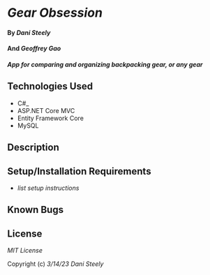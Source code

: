 # _Gear Obsession_

#### By _Dani Steely_
#### And _Geoffrey Gao_

#### _App for comparing and organizing backpacking gear, or any gear_

## Technologies Used

* C#_
* ASP.NET Core MVC
* Entity Framework Core
* MySQL

## Description



## Setup/Installation Requirements

* _list setup instructions_


## Known Bugs


## License

_MIT License_

Copyright (c) _3/14/23_ _Dani Steely_